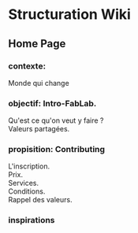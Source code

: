# Structuration Wiki

## Home Page

### contexte:
Monde qui change

### objectif: Intro-FabLab.  
Qu'est ce qu'on veut y faire ?  
Valeurs partagées.  

### propisition: Contributing
L'inscription.  
Prix.  
Services.  
Conditions.  
Rappel des valeurs.  

### inspirations



